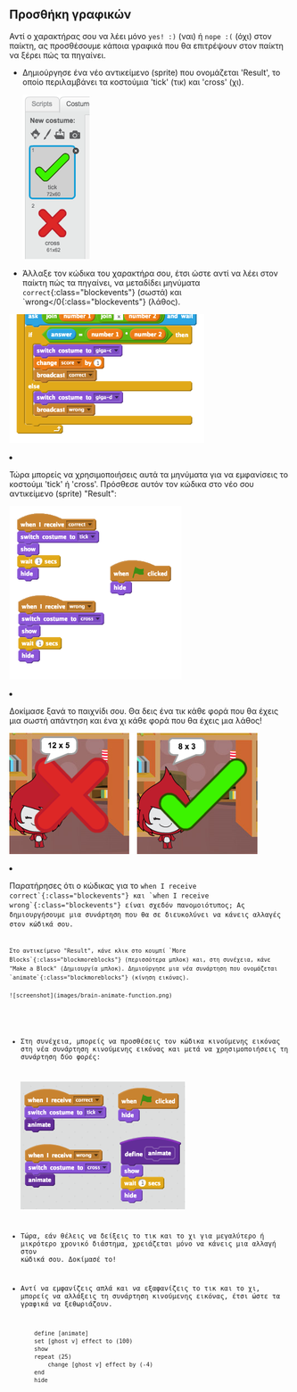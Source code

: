 ## Προσθήκη γραφικών

Αντί ο χαρακτήρας σου να λέει μόνο `yes! :)` (ναι) ή `nope :(` (όχι) στον παίκτη, ας προσθέσουμε κάποια γραφικά που θα επιτρέψουν στον παίκτη να ξέρει πώς τα πηγαίνει.

+ Δημιούργησε ένα νέο αντικείμενο (sprite) που ονομάζεται 'Result', το οποίο περιλαμβάνει τα κοστούμια 'tick' (τικ) και 'cross' (χι).
    
    ![screenshot](images/brain-result.png)

+ Άλλαξε τον κώδικα του χαρακτήρα σου, έτσι ώστε αντί να λέει στον παίκτη πώς τα πηγαίνει, να μεταδίδει μηνύματα `correct`{:class="blockevents"} (σωστά) και `wrong</0{:class="blockevents"} (λάθος).</p>

<p><img src="images/brain-broadcast-answer.png" alt="screenshot" /></p></li>
<li><p>Τώρα μπορείς να χρησιμοποιήσεις αυτά τα μηνύματα για να εμφανίσεις το κοστούμι 'tick' ή 'cross'. Πρόσθεσε αυτόν τον κώδικα στο νέο σου αντικείμενο (sprite) "Result":</p>

<p><img src="images/brain-show-answer.png" alt="screenshot" /></p></li>
<li><p>Δοκίμασε ξανά το παιχνίδι σου. Θα δεις ένα τικ κάθε φορά που θα έχεις μια σωστή απάντηση και ένα χι κάθε φορά που θα έχεις μια λάθος!</p>

<p><img src="images/brain-test-answer.png" alt="screenshot" /></p></li>
<li><p>Παρατήρησες ότι ο κώδικας για το <code>when I receive correct`{:class="blockevents"} και `when I receive wrong`{:class="blockevents"} είναι σχεδόν πανομοιότυπος; Ας δημιουργήσουμε μια συνάρτηση που θα σε διευκολύνει να κάνεις αλλαγές στον κώδικά σου.
    
    Στο αντικείμενο "Result", κάνε κλικ στο κουμπί `More Blocks`{:class="blockmoreblocks"} (περισσότερα μπλοκ) και, στη συνέχεια, κάνε "Make a Block" (Δημιουργία μπλοκ). Δημιούργησε μια νέα συνάρτηση που ονομάζεται `animate`{:class="blockmoreblocks"} (κίνηση εικόνας).
    
    ![screenshot](images/brain-animate-function.png)

+ Στη συνέχεια, μπορείς να προσθέσεις τον κώδικα κινούμενης εικόνας στη νέα συνάρτηση κινούμενης εικόνας και μετά να χρησιμοποιήσεις τη συνάρτηση δύο φορές:
    
    ![screenshot](images/brain-use-function.png)

+ Τώρα, εάν θέλεις να δείξεις το τικ και το χι για μεγαλύτερο ή μικρότερο χρονικό διάστημα, χρειάζεται μόνο να κάνεις μια αλλαγή στον κώδικά σου. Δοκίμασέ το!

+ Αντί να εμφανίζεις απλά και να εξαφανίζεις το τικ και το χι, μπορείς να αλλάξεις τη συνάρτηση κινούμενης εικόνας, έτσι ώστε τα γραφικά να ξεθωριάζουν.
    
    ```blocks
        define [animate]
        set [ghost v] effect to (100)
        show
        repeat (25)
            change [ghost v] effect by (-4)
        end
        hide
    ```
